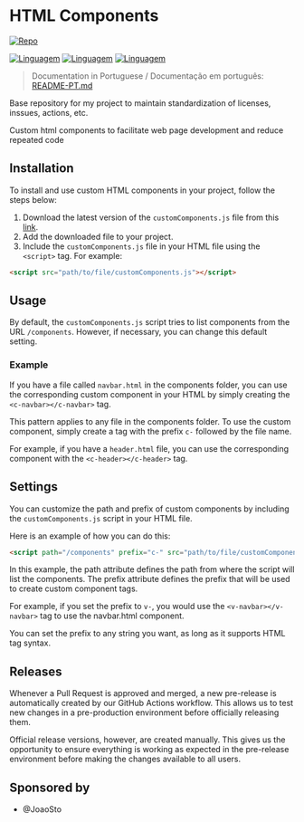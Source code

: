 # HTML Components

[![Repo](https://img.shields.io/badge/Bifrost-Components-blue)](./)

[![Linguagem](https://img.shields.io/badge/JS-yellow)](./)
[![Linguagem](https://img.shields.io/badge/HTML-red)](./)
[![Linguagem](https://img.shields.io/badge/CSS-blue)](./)

> Documentation in Portuguese / Documentação em português:
> [README-PT.md](README-PT.md)

Base repository for my project to maintain standardization of licenses, inssues, actions, etc.

Custom html components to facilitate web page development and reduce repeated code

## Installation

To install and use custom HTML components in your project, follow the steps below:

1. Download the latest version of the `customComponents.js` file from this [link](https://github.com/Felipe-Cavalca/BifrostPHP-Components/releases/latest).
1. Add the downloaded file to your project.
1. Include the `customComponents.js` file in your HTML file using the `<script>` tag. For example:

```html
<script src="path/to/file/customComponents.js"></script>
```

## Usage

By default, the `customComponents.js` script tries to list components from the URL `/components`. However, if necessary, you can change this default setting.

### Example

If you have a file called `navbar.html` in the components folder, you can use the corresponding custom component in your HTML by simply creating the `<c-navbar></c-navbar>` tag.

This pattern applies to any file in the components folder. To use the custom component, simply create a tag with the prefix `c-` followed by the file name.

For example, if you have a `header.html` file, you can use the corresponding component with the `<c-header></c-header>` tag.

## Settings

You can customize the path and prefix of custom components by including the `customComponents.js` script in your HTML file.

Here is an example of how you can do this:

```html
<script path="/components" prefix="c-" src="path/to/file/customComponents.js"></script>
```

In this example, the path attribute defines the path from where the script will list the components. The prefix attribute defines the prefix that will be used to create custom component tags.

For example, if you set the prefix to `v-`, you would use the `<v-navbar></v-navbar>` tag to use the navbar.html component.

You can set the prefix to any string you want, as long as it supports HTML tag syntax.

## Releases

Whenever a Pull Request is approved and merged, a new pre-release is automatically created by our GitHub Actions workflow. This allows us to test new changes in a pre-production environment before officially releasing them.

Official release versions, however, are created manually. This gives us the opportunity to ensure everything is working as expected in the pre-release environment before making the changes available to all users.

## Sponsored by

- @JoaoSto
